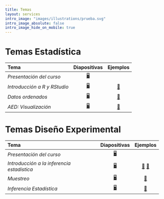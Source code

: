 ```yaml
---
title: Temas
layout: services
intro_image: "images/illustrations/prueba.svg"
intro_image_absolute: false
intro_image_hide_on_mobile: true
---
```


# Temas Estadística

| Tema | Diapositivas | Ejemplos |
| :--- | :----------: | :------: |
| *Presentación del curso* | [🖥️](/temas/Statistics/00-Curso/00-Curso.html) | |
| *Introducción a R y RStudio* | [🖥️](/temas/Statistics/01-R-RStudio/01-R-RStudio.html) | [📖](https://edimer.quarto.pub/lectura-de-datos-con-r/) |
| *Datos ordenados* | [🖥️](https://edimer.quarto.pub/datos-ordenados/#/title-slide)  | [📖](https://edimer.quarto.pub/ejemplos-datos-ordenados/) |
| *AED: Visualización* | [🖥️](https://edimer.quarto.pub/eda/#/title-slide) | [📖](https://edimer.quarto.pub/estadistica-descriptiva-exploratoria/) |

# Temas Diseño Experimental

| Tema | Diapositivas | Ejemplos |
| :--- | :----------: | :------: |
| *Presentación del curso* | [🖥️](/temas/DisExperimental/00-Curso/00-Curso.html) | |
| *Introducción a la inferencia estadística* | [🖥️](/temas/DisExperimental/01-Intro/01-Intro.html) | [📖](https://edimer.quarto.pub/resultados-encuesta/) [📕](https://edimer.quarto.pub/distribuciones/) |
| *Muestreo* | [🖥️](https://edimer.quarto.pub/muestreo/#/title-slide) | [📖](https://edimer.quarto.pub/variacion-del-muestreo/) |
| *Inferencia Estadística* | [🖥️](https://edimer.quarto.pub/inferencia-estadistica-resumen/#/title-slide) | [📖](https://edimer.quarto.pub/inferencia/) |

  

  
    
    